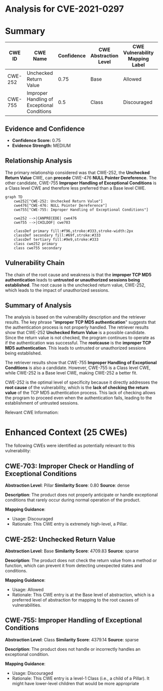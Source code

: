# Analysis for CVE-2021-0297

# Summary
| CWE ID | CWE Name | Confidence | CWE Abstraction Level | CWE Vulnerability Mapping Label | CWE-Vulnerability Mapping Notes |
|---|---|---|---|---|---|
| CWE-252 | Unchecked Return Value | 0.75 | Base | Allowed | Primary CWE |
| CWE-755 | Improper Handling of Exceptional Conditions | 0.5 | Class | Discouraged | Secondary Candidate |

## Evidence and Confidence

*   **Confidence Score:** 0.75
*   **Evidence Strength:** MEDIUM

## Relationship Analysis
The primary relationship considered was that CWE-252, the **Unchecked Return Value** CWE, can **precede** CWE-476 **NULL Pointer Dereference**. The other candidate, CWE-755 **Improper Handling of Exceptional Conditions** is a Class level CWE and therefore less preferred than a Base level CWE.

```mermaid
graph TD
    cwe252["CWE-252: Unchecked Return Value"]
    cwe476["CWE-476: NULL Pointer Dereference"]
    cwe755["CWE-755: Improper Handling of Exceptional Conditions"]
    
    cwe252 -->|CANPRECEDE| cwe476
    cwe755 -->|CHILDOF| cwe703
    
    classDef primary fill:#f96,stroke:#333,stroke-width:2px
    classDef secondary fill:#69f,stroke:#333
    classDef tertiary fill:#9e9,stroke:#333
    class cwe252 primary
    class cwe755 secondary
```

## Vulnerability Chain
The chain of the root cause and weakness is that the **improper TCP MD5 authentication** leads to **untrusted or unauthorized sessions being established**. The root cause is the unchecked return value, CWE-252, which leads to the impact of unauthorized sessions.

## Summary of Analysis
The analysis is based on the vulnerability description and the retriever results. The key phrase "**improper TCP MD5 authentication**" suggests that the authentication process is not properly handled. The retriever results show that CWE-252 **Unchecked Return Value** is a possible candidate. Since the return value is not checked, the program continues to operate as if the authentication was successful. The **rootcause** is the **improper TCP MD5 authentication**. This leads to untrusted or unauthorized sessions being established.

The retriever results show that CWE-755 **Improper Handling of Exceptional Conditions** is also a candidate. However, CWE-755 is a Class level CWE, while CWE-252 is a Base level CWE, making CWE-252 a better fit.

CWE-252 is the optimal level of specificity because it directly addresses the **root cause** of the vulnerability, which is the **lack of checking the return value** of the TCP MD5 authentication process. This lack of checking allows the program to proceed even when the authentication fails, leading to the establishment of untrusted sessions.

Relevant CWE Information:

# Enhanced Context (25 CWEs)
The following CWEs were identified as potentially relevant to this vulnerability:

## CWE-703: Improper Check or Handling of Exceptional Conditions
**Abstraction Level**: Pillar
**Similarity Score**: 0.80
**Source**: dense

**Description**:
The product does not properly anticipate or handle exceptional conditions that rarely occur during normal operation of the product.

**Mapping Guidance**:
- Usage: Discouraged
- Rationale: This CWE entry is extremely high-level, a Pillar.

## CWE-252: Unchecked Return Value
**Abstraction Level**: Base
**Similarity Score**: 4709.83
**Source**: sparse

**Description**:
The product does not check the return value from a method or function, which can prevent it from detecting unexpected states and conditions.

**Mapping Guidance**:
- Usage: Allowed
- Rationale: This CWE entry is at the Base level of abstraction, which is a preferred level of abstraction for mapping to the root causes of vulnerabilities.

## CWE-755: Improper Handling of Exceptional Conditions
**Abstraction Level**: Class
**Similarity Score**: 4379.14
**Source**: sparse

**Description**:
The product does not handle or incorrectly handles an exceptional condition.

**Mapping Guidance**:
- Usage: Discouraged
- Rationale: This CWE entry is a level-1 Class (i.e., a child of a Pillar). It might have lower-level children that would be more appropriate